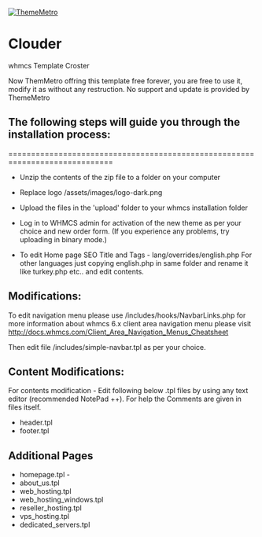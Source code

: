 <p><a href="https://thememetro.com/"><img src="https://thememetro.com/images/logo.png" alt="ThemeMetro" /></a></p>

# Clouder
whmcs Template Croster

Now ThemMetro offring this template free forever, you are free to use it, modify it as without any restruction. No support and update is provided by ThemeMetro

## The following steps will guide you through the installation process:
=============================================================================
- Unzip the contents of the zip file to a folder on your computer
- Replace logo /assets/images/logo-dark.png
- Upload the files in the 'upload' folder to your whmcs installation folder
- Log in to WHMCS admin for activation of the new theme as per your choice and new order form.
(If you experience any problems, try uploading in binary mode.)

- To edit Home page SEO Title and Tags - lang/overrides/english.php
For other languages just copying english.php in same folder and rename it like turkey.php etc.. and edit contents.

## Modifications:

To edit navigation menu please use /includes/hooks/NavbarLinks.php
for more information about whmcs 6.x client area navigation menu please visit http://docs.whmcs.com/Client_Area_Navigation_Menus_Cheatsheet 


Then edit file /includes/simple-navbar.tpl as per your choice.

## Content Modifications:

For contents modification - Edit following below .tpl files by using any text editor (recommended NotePad ++).
For help the Comments are given in files itself.

- header.tpl
- footer.tpl

## Additional Pages

- homepage.tpl -
- about_us.tpl
- web_hosting.tpl
- web_hosting_windows.tpl
- reseller_hosting.tpl
- vps_hosting.tpl
- dedicated_servers.tpl

